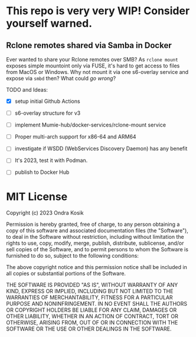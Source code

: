 # This repo is very very WIP! Consider yourself warned.

## Rclone remotes shared via Samba in Docker

Ever wanted to share your Rclone remotes over SMB? As `rclone mount` exposes simple mountoint only via FUSE, it's hard to get access to files from MacOS or Windows. Why not mount it via one s6-overlay service and expose via `smbd` then? What could _go wrong_?

TODO and Ideas:

- [x] setup initial Github Actions 
- [ ] s6-overlay structure for v3
- [ ] implement Mumie-hub/docker-services/rclone-mount service
- [ ] Proper multi-arch support for x86-64 and ARM64
- [ ] investigate if WSDD (WebServices Discovery Daemon) has any benefit
- [ ] It's 2023, test it with Podman.
- [ ] publish to Docker Hub


# MIT License

Copyright (c) 2023 Ondra Kosik

Permission is hereby granted, free of charge, to any person obtaining a copy
of this software and associated documentation files (the "Software"), to deal
in the Software without restriction, including without limitation the rights
to use, copy, modify, merge, publish, distribute, sublicense, and/or sell
copies of the Software, and to permit persons to whom the Software is
furnished to do so, subject to the following conditions:

The above copyright notice and this permission notice shall be included in all
copies or substantial portions of the Software.

THE SOFTWARE IS PROVIDED "AS IS", WITHOUT WARRANTY OF ANY KIND, EXPRESS OR
IMPLIED, INCLUDING BUT NOT LIMITED TO THE WARRANTIES OF MERCHANTABILITY,
FITNESS FOR A PARTICULAR PURPOSE AND NONINFRINGEMENT. IN NO EVENT SHALL THE
AUTHORS OR COPYRIGHT HOLDERS BE LIABLE FOR ANY CLAIM, DAMAGES OR OTHER
LIABILITY, WHETHER IN AN ACTION OF CONTRACT, TORT OR OTHERWISE, ARISING FROM,
OUT OF OR IN CONNECTION WITH THE SOFTWARE OR THE USE OR OTHER DEALINGS IN THE
SOFTWARE.